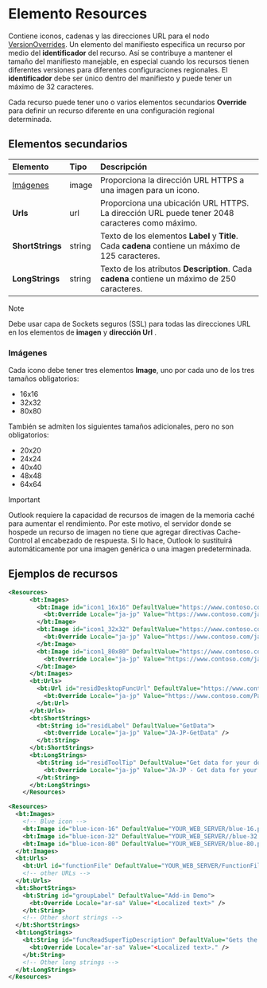 # <a name="resources-element"></a>Elemento Resources

Contiene iconos, cadenas y las direcciones URL para el nodo [VersionOverrides](versionoverrides.md). Un elemento del manifiesto especifica un recurso por medio del **identificador** del recurso. Así se contribuye a mantener el tamaño del manifiesto manejable, en especial cuando los recursos tienen diferentes versiones para diferentes configuraciones regionales. El **identificador** debe ser único dentro del manifiesto y puede tener un máximo de 32 caracteres.

Cada recurso puede tener uno o varios elementos secundarios **Override** para definir un recurso diferente en una configuración regional determinada.

## <a name="child-elements"></a>Elementos secundarios

|  Elemento |  Tipo  |  Descripción  |
|:-----|:-----|:-----|
|  [Imágenes](#images)            |  image   |  Proporciona la dirección URL HTTPS a una imagen para un icono. |
|  **Urls**                |  url     |  Proporciona una ubicación URL HTTPS. La dirección URL puede tener 2048 caracteres como máximo. |
|  **ShortStrings** |  string  |  Texto de los elementos **Label** y **Title**. Cada **cadena** contiene un máximo de 125 caracteres. |
|  **LongStrings**  |  string  | Texto de los atributos **Description**. Cada **cadena** contiene un máximo de 250 caracteres.|

> [!NOTE]
> Debe usar capa de Sockets seguros (SSL) para todas las direcciones URL en los elementos de **imagen** y **dirección Url** .

### <a name="images"></a>Imágenes
Cada icono debe tener tres elementos **Image**, uno por cada uno de los tres tamaños obligatorios:

- 16x16
- 32x32
- 80x80

También se admiten los siguientes tamaños adicionales, pero no son obligatorios:

- 20x20
- 24x24
- 40x40
- 48x48
- 64x64

> [!IMPORTANT] 
> Outlook requiere la capacidad de recursos de imagen de la memoria caché para aumentar el rendimiento. Por este motivo, el servidor donde se hospede un recurso de imagen no tiene que agregar directivas Cache-Control al encabezado de respuesta. Si lo hace, Outlook lo sustituirá automáticamente por una imagen genérica o una imagen predeterminada.    

## <a name="resources-examples"></a>Ejemplos de recursos 

```XML
<Resources>
      <bt:Images>
        <bt:Image id="icon1_16x16" DefaultValue="https://www.contoso.com/icon_default.png">
          <bt:Override Locale="ja-jp" Value="https://www.contoso.com/ja-jp16-icon_default.png" />
        </bt:Image>
        <bt:Image id="icon1_32x32" DefaultValue="https://www.contoso.com/icon_default.png">
          <bt:Override Locale="ja-jp" Value="https://www.contoso.com/ja-jp32-icon_default.png" />
        </bt:Image>
        <bt:Image id="icon1_80x80" DefaultValue="https://www.contoso.com/icon_default.png">
          <bt:Override Locale="ja-jp" Value="https://www.contoso.com/ja-jp80-icon_default.png" />
        </bt:Image>
      </bt:Images>
      <bt:Urls>
        <bt:Url id="residDesktopFuncUrl" DefaultValue="https://www.contoso.com/Pages/Home.aspx">
          <bt:Override Locale="ja-jp" Value="https://www.contoso.com/Pages/Home.aspx" />
        </bt:Url>
      </bt:Urls>
      <bt:ShortStrings>
        <bt:String id="residLabel" DefaultValue="GetData">
          <bt:Override Locale="ja-jp" Value="JA-JP-GetData" />
        </bt:String>
      </bt:ShortStrings>
      <bt:LongStrings>
        <bt:String id="residToolTip" DefaultValue="Get data for your document.">
          <bt:Override Locale="ja-jp" Value="JA-JP - Get data for your document." />
        </bt:String>
      </bt:LongStrings>
    </Resources>
```

```xml
<Resources>
  <bt:Images>
    <!-- Blue icon -->
    <bt:Image id="blue-icon-16" DefaultValue="YOUR_WEB_SERVER/blue-16.png"/>
    <bt:Image id="blue-icon-32" DefaultValue="YOUR_WEB_SERVER//blue-32.png"/>
    <bt:Image id="blue-icon-80" DefaultValue="YOUR_WEB_SERVER/blue-80.png"/>
  </bt:Images>
  <bt:Urls>
    <bt:Url id="functionFile" DefaultValue="YOUR_WEB_SERVER/FunctionFile/Functions.html"/>
    <!-- other URLs -->
  </bt:Urls>
  <bt:ShortStrings>
    <bt:String id="groupLabel" DefaultValue="Add-in Demo">
      <bt:Override Locale="ar-sa" Value="<Localized text>" />
    </bt:String>
    <!-- Other short strings -->
  </bt:ShortStrings>
  <bt:LongStrings>
    <bt:String id="funcReadSuperTipDescription" DefaultValue="Gets the subject of the message or appointment.">
      <bt:Override Locale="ar-sa" Value="<Localized text>." />
    </bt:String>
    <!-- Other long strings -->
  </bt:LongStrings>
</Resources>
```
